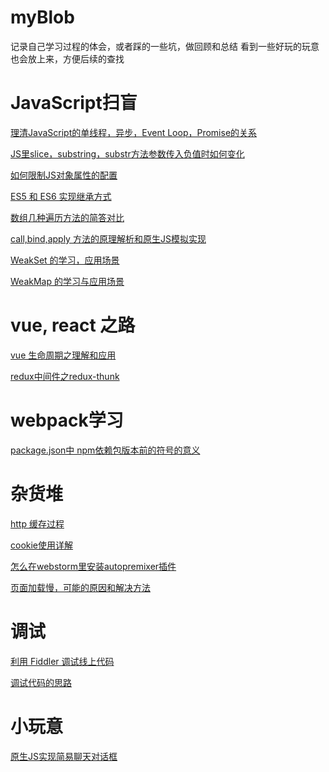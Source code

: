 # myBlob
记录自己学习过程的体会，或者踩的一些坑，做回顾和总结
看到一些好玩的玩意也会放上来，方便后续的查找
# JavaScript扫盲
  [理清JavaScript的单线程，异步，Event Loop，Promise的关系](https://github.com/fishCrush/myBlob/issues/2)
  
 [JS里slice，substring，substr方法参数传入负值时如何变化](https://github.com/fishCrush/myBlob/issues/3)
  
  [如何限制JS对象属性的配置](https://github.com/fishCrush/myBlob/issues/8)
  
  [ES5 和 ES6 实现继承方式](https://github.com/fishCrush/myBlob/issues/11)
  
  [数组几种遍历方法的简答对比](https://github.com/fishCrush/myBlob/issues/13)
  
  [call,bind,apply 方法的原理解析和原生JS模拟实现](https://github.com/fishCrush/myBlob/issues/14)
  
  [WeakSet 的学习，应用场景](https://github.com/fishCrush/myBlob/issues/15)
  
  [WeakMap 的学习与应用场景](https://github.com/fishCrush/myBlob/issues/16)
  # vue, react 之路
  
  [vue 生命周期之理解和应用](https://github.com/fishCrush/myBlob/issues/7)
  
  [redux中间件之redux-thunk](https://github.com/fishCrush/myBlob/issues/18)
  # webpack学习

  [package.json中 npm依赖包版本前的符号的意义]( https://github.com/fishCrush/myBlob/issues)
 
 # 杂货堆
 [http 缓存过程](https://github.com/fishCrush/myBlob/issues/9) 
 
 [cookie使用详解](https://github.com/fishCrush/myBlob/issues/10)
 
 [怎么在webstorm里安装autopremixer插件](https://github.com/fishCrush/myBlob/issues/12)

[页面加载慢，可能的原因和解决方法](https://github.com/fishCrush/myBlob/issues/17)
# 调试
  [利用 Fiddler 调试线上代码](https://github.com/fishCrush/myBlob/issues/4)
 
  [调试代码的思路](https://github.com/fishCrush/myBlob/issues/5)
# 小玩意
 [原生JS实现简易聊天对话框](https://github.com/fishCrush/myBlob/issues/1)

